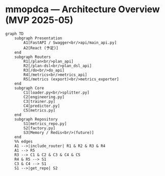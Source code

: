<!-- ===================================================== -->
<!-- ASSIST_KEY: 【docs/ARCH.md】                          -->
<!-- ===================================================== -->
# mmopdca — Architecture Overview (MVP 2025-05)

```mermaid
graph TD
    subgraph Presentation
        A1[FastAPI / Swagger<br/>api/main_api.py]
        A2[React (予定)]
    end
    subgraph Routers
        R1[/plan<br/>plan_api]
        R2[/plan-dsl<br/>plan_dsl_api]
        R3[/do<br/>do_api]
        R4[/metrics<br/>metrics_api]
        R5[/metrics (export)<br/>metrics_exporter]
    end
    subgraph Core
        C1[loader.py<br/>splitter.py]
        C2[engineering.py]
        C3[trainer.py]
        C4[predictor.py]
        C5[metrics.py]
    end
    subgraph Repository
        S1[metrics_repo.py]
        S2[factory.py]
        S3[Memory / Redis<br/>(future)]
    end
    %% edges
    A1 -->|include_router| R1 & R2 & R3 & R4
    A1 --> R5
    R3 --> C1 & C2 & C3 & C4 & C5
    R4 & R5 --> S1
    C3 & C4 --> S1
    S1 -->|get_repo| S2
